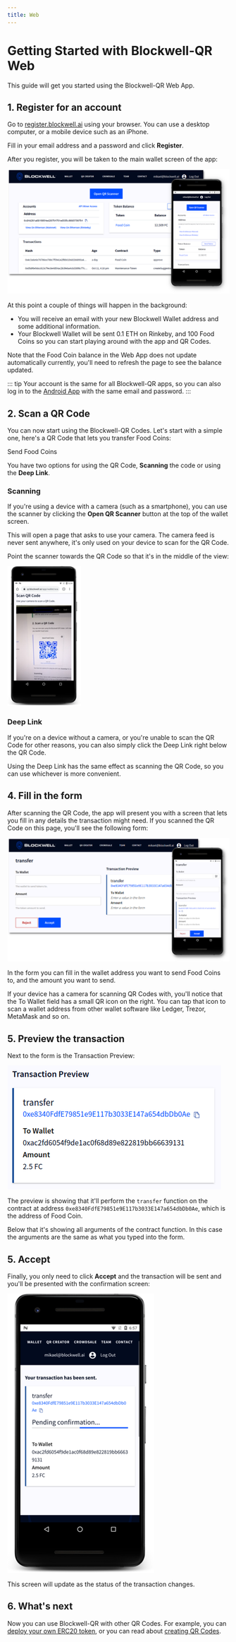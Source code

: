 ```yaml
---
title: Web
---
```


# Getting Started with Blockwell-QR Web

This guide will get you started using the Blockwell-QR Web App.

## 1. Register for an account

Go to [register.blockwell.ai](https://register.blockwell.ai) using your
browser. You can use a desktop computer, or a mobile device such as an
iPhone.

Fill in your email address and a password and click **Register**.

After you register, you will be taken to the main wallet screen of the app:

![Wallet Screen](./img/web-wallet-screenshot.png)

At this point a couple of things will happen in the background:

- You will receive an email with your new Blockwell Wallet address and
  some additional information.
- Your Blockwell Wallet will be sent 0.1 ETH on Rinkeby, and 100 Food Coins
  so you can start playing around with the app and QR Codes.

Note that the Food Coin balance in the Web App does not update automatically
currently, you'll need to refresh the page to see the balance updated.

::: tip
Your account is the same for all Blockwell-QR apps, so you can also log in
to the [Android App](./getting-started-android.md) with the same email and 
password.
:::

## 2. Scan a QR Code

You can now start using the Blockwell-QR Codes. Let's start with a simple one,
here's a QR Code that lets you transfer Food Coins:

<Qr code="o53qvm">Send Food Coins</Qr>

You have two options for using the QR Code, **Scanning** the code or 
using the **Deep Link**.

### Scanning

If you're using a device with a camera (such as a smartphone), you can use
the scanner by clicking the **Open QR Scanner** button at the top of the
wallet screen.

This will open a page that asks to use your camera. The camera feed is never
sent anywhere, it's only used on your device to scan for the QR Code. 

Point the scanner towards the QR Code so that it's in the middle of the
view:

![Web QR Scanner](./img/web-qr-scanner.png)

### Deep Link

If you're on a device without a camera, or you're unable to scan the QR
Code for other reasons, you can also simply click the Deep Link right
below the QR Code.

Using the Deep Link has the same effect as scanning the QR Code, so you
can use whichever is more convenient.

## 4. Fill in the form

After scanning the QR Code, the app will present you with a screen that
lets you fill in any details the transaction might need. If you scanned
the QR Code on this page, you'll see the following form:

![Food Coin Transfer](./img/web-form.png)

In the form you can fill in the wallet address you want to send Food Coins
to, and the amount you want to send.

If your device has a camera for scanning QR Codes with, you'll notice that 
the To Wallet field has a small QR icon on the right. You can tap that 
icon to scan a wallet address from other  wallet software like Ledger, 
Trezor, MetaMask and so on.

## 5. Preview the transaction

Next to the form is the Transaction Preview:

![Transaction Preview](./img/web-transaction-preview.png)

The preview is showing that it'll perform the `transfer` function on
the contract at address `0xe8340FdfE79851e9E117b3033E147a654dbDb0Ae`,
which is the address of Food Coin.

Below that it's showing all arguments of the contract function. In
this case the arguments are the same as what you typed into the form.

## 5. Accept

Finally, you only need to click **Accept** and the transaction will be
sent and you'll be presented with the confirmation screen:

![Transaction Confirmation](./img/web-confirmation.png)

This screen will update as the status of the transaction changes.

## 6. What's next

Now you can use Blockwell-QR with other QR Codes. For example, you
can [deploy your own ERC20 token](../contracts/prime.md), or you can
read about [creating QR Codes](./creating-qr.md).
